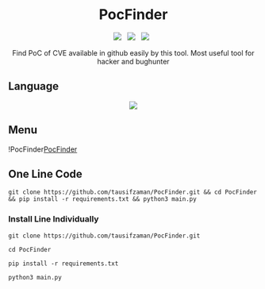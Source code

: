 <div align=center>

# PocFinder
<p>
 <img src="https://img.shields.io/github/stars/tausifzaman/AdminDirectoryFinder?color=%23DF0067&style=for-the-badge"/> &nbsp;
 <img src="https://img.shields.io/github/forks/tausifzaman/AdminDirectoryFinder?color=%239999FF&style=for-the-badge"/> &nbsp;
 <img src="https://img.shields.io/github/license/tausifzaman/AdminDirectoryFinder?color=%23E8E8E8&style=for-the-badge"/> &nbsp;
 
</p>
Find PoC of CVE available in github easily by this tool. Most useful tool for hacker and bughunter
</div>

 
  ## Language
  <div align=center>
 <img src="https://img.shields.io/badge/Python-FFDD00?style=for-the-badge&logo=python&logoColor=blue"/></br>
  </div>
  
 ## Menu
!PocFinder[PocFinder](https://raw.githubusercontent.com/tausifzaman/PocFinder/refs/heads/main/screenshot.jpg)


## One Line Code
```
git clone https://github.com/tausifzaman/PocFinder.git && cd PocFinder && pip install -r requirements.txt && python3 main.py
```
### Install Line Individually 
```
git clone https://github.com/tausifzaman/PocFinder.git 
```
``` 
cd PocFinder
```
```
pip install -r requirements.txt
```
```
python3 main.py
```
